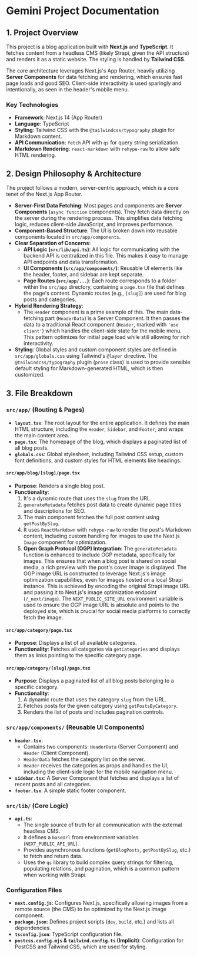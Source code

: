 # Gemini Project Documentation

## 1. Project Overview

This project is a blog application built with **Next.js** and **TypeScript**. It fetches content from a headless CMS (likely Strapi, given the API structure) and renders it as a static website. The styling is handled by **Tailwind CSS**.

The core architecture leverages Next.js's App Router, heavily utilizing **Server Components** for data fetching and rendering, which ensures fast page loads and good SEO. Client-side interactivity is used sparingly and intentionally, as seen in the header's mobile menu.

### Key Technologies
- **Framework**: Next.js 14 (App Router)
- **Language**: TypeScript
- **Styling**: Tailwind CSS with the `@tailwindcss/typography` plugin for Markdown content.
- **API Communication**: `fetch` API with `qs` for query string serialization.
- **Markdown Rendering**: `react-markdown` with `rehype-raw` to allow safe HTML rendering.

## 2. Design Philosophy & Architecture

The project follows a modern, server-centric approach, which is a core tenet of the Next.js App Router.

- **Server-First Data Fetching**: Most pages and components are **Server Components** (`async function` components). They fetch data directly on the server during the rendering process. This simplifies data fetching logic, reduces client-side JavaScript, and improves performance.
- **Component-Based Structure**: The UI is broken down into reusable components located in `src/app/components`.
- **Clear Separation of Concerns**:
    - **API Logic (`src/lib/api.ts`)**: All logic for communicating with the backend API is centralized in this file. This makes it easy to manage API endpoints and data transformation.
    - **UI Components (`src/app/components/`)**: Reusable UI elements like the header, footer, and sidebar are kept separate.
    - **Page Routes (`src/app/...`)**: Each route corresponds to a folder within the `src/app` directory, containing a `page.tsx` file that defines the page's content. Dynamic routes (e.g., `[slug]`) are used for blog posts and categories.
- **Hybrid Rendering Strategy**:
    - The `Header` component is a prime example of this. The main data-fetching part (`HeaderData`) is a Server Component. It then passes the data to a traditional React component (`Header`, marked with `'use client'`) which handles the client-side state for the mobile menu. This pattern optimizes for initial page load while still allowing for rich interactivity.
- **Styling**: Global styles and custom component styles are defined in `src/app/globals.css` using Tailwind's `@layer` directive. The `@tailwindcss/typography` plugin (`prose` class) is used to provide sensible default styling for Markdown-generated HTML, which is then customized.

## 3. File Breakdown

### `src/app/` (Routing & Pages)
- **`layout.tsx`**: The root layout for the entire application. It defines the main HTML structure, including the `Header`, `Sidebar`, and `Footer`, and wraps the main content area.
- **`page.tsx`**: The homepage of the blog, which displays a paginated list of all blog posts.
- **`globals.css`**: Global stylesheet, including Tailwind CSS setup, custom font definitions, and custom styles for HTML elements like headings.

#### `src/app/blog/[slug]/page.tsx`
- **Purpose**: Renders a single blog post.
- **Functionality**:
    1. It's a dynamic route that uses the `slug` from the URL.
    2. `generateMetadata` fetches post data to create dynamic page titles and descriptions for SEO.
    3. The main component fetches the full post content using `getPostBySlug`.
    4. It uses `ReactMarkdown` with `rehype-raw` to render the post's Markdown content, including custom handling for images to use the Next.js `Image` component for optimization.
    5. **Open Graph Protocol (OGP) Integration**: The `generateMetadata` function is enhanced to include OGP metadata, specifically for images. This ensures that when a blog post is shared on social media, a rich preview with the post's cover image is displayed. The OGP image URL is constructed to leverage Next.js's image optimization capabilities, even for images hosted on a local Strapi instance. This is achieved by encoding the original Strapi image URL and passing it to Next.js's image optimization endpoint (`/_next/image`). The `NEXT_PUBLIC_SITE_URL` environment variable is used to ensure the OGP image URL is absolute and points to the deployed site, which is crucial for social media platforms to correctly fetch the image.

#### `src/app/category/page.tsx`
- **Purpose**: Displays a list of all available categories.
- **Functionality**: Fetches all categories via `getCategories` and displays them as links pointing to the specific category page.

#### `src/app/category/[slug]/page.tsx`
- **Purpose**: Displays a paginated list of all blog posts belonging to a specific category.
- **Functionality**:
    1. A dynamic route that uses the category `slug` from the URL.
    2. Fetches posts for the given category using `getPostsByCategory`.
    3. Renders the list of posts and includes pagination controls.

### `src/app/components/` (Reusable UI Components)
- **`header.tsx`**:
    - Contains two components: `HeaderData` (Server Component) and `Header` (Client Component).
    - `HeaderData` fetches the category list on the server.
    - `Header` receives the categories as props and handles the UI, including the client-side logic for the mobile navigation menu.
- **`sidebar.tsx`**: A Server Component that fetches and displays a list of recent posts and all categories.
- **`footer.tsx`**: A simple static footer component.

### `src/lib/` (Core Logic)
- **`api.ts`**:
    - The single source of truth for all communication with the external headless CMS.
    - It defines a `baseUrl` from environment variables (`NEXT_PUBLIC_API_URL`).
    - Provides asynchronous functions (`getBlogPosts`, `getPostBySlug`, etc.) to fetch and return data.
    - Uses the `qs` library to build complex query strings for filtering, populating relations, and pagination, which is a common pattern when working with Strapi.

### Configuration Files
- **`next.config.js`**: Configures Next.js, specifically allowing images from a remote source (the CMS) to be optimized by the Next.js Image component.
- **`package.json`**: Defines project scripts (`dev`, `build`, etc.) and lists all dependencies.
- **`tsconfig.json`**: TypeScript configuration file.
- **`postcss.config.mjs` & `tailwind.config.ts` (Implicit)**: Configuration for PostCSS and Tailwind CSS, which are used for styling.
